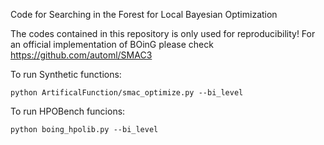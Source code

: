 Code for Searching in the Forest for Local Bayesian Optimization

The codes contained in this repository is only used for reproducibility!
For an official implementation of BOinG please check https://github.com/automl/SMAC3

To run Synthetic functions:
```
python ArtificalFunction/smac_optimize.py --bi_level
```

To run HPOBench funcions:
```
python boing_hpolib.py --bi_level
```

